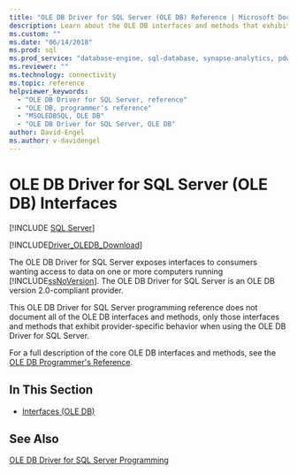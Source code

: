 ```yaml
---
title: "OLE DB Driver for SQL Server (OLE DB) Reference | Microsoft Docs"
description: Learn about the OLE DB interfaces and methods that exhibit provider-specific behavior when using the OLE DB Driver for SQL Server.
ms.custom: ""
ms.date: "06/14/2018"
ms.prod: sql
ms.prod_service: "database-engine, sql-database, synapse-analytics, pdw"
ms.reviewer: ""
ms.technology: connectivity
ms.topic: reference
helpviewer_keywords: 
  - "OLE DB Driver for SQL Server, reference"
  - "OLE DB, programmer's reference"
  - "MSOLEDBSQL, OLE DB"
  - "OLE DB Driver for SQL Server, OLE DB"
author: David-Engel
ms.author: v-davidengel
---
```

# OLE DB Driver for SQL Server (OLE DB) Interfaces
[!INCLUDE [SQL Server](../../../includes/applies-to-version/sql-asdb-asdbmi-asa-pdw.md)]

[!INCLUDE[Driver_OLEDB_Download](../../../includes/driver_oledb_download.md)]

  The OLE DB Driver for SQL Server exposes interfaces to consumers wanting access to data on one or more computers running [!INCLUDE[ssNoVersion](../../../includes/ssnoversion-md.md)]. The OLE DB Driver for SQL Server is an OLE DB version 2.0-compliant provider.  
  
 This OLE DB Driver for SQL Server programming reference does not document all of the OLE DB interfaces and methods, only those interfaces and methods that exhibit provider-specific behavior when using the OLE DB Driver for SQL Server.  
  
 For a full description of the core OLE DB interfaces and methods, see the [OLE DB Programmer's Reference](/previous-versions/windows/desktop/ms713643(v=vs.85)).  
  
## In This Section  
  
-   [Interfaces &#40;OLE DB&#41;](../../oledb/ole-db-interfaces/oledb-driver-for-sql-server-ole-db-interfaces.md)  
  
## See Also  
 [OLE DB Driver for SQL Server Programming](../../oledb/ole-db/oledb-driver-for-sql-server-programming.md)  
  
